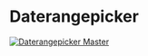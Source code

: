 # Daterangepicker

[ ![Daterangepicker Master](https://codeship.com/projects/aeb0b060-88f7-0132-ebec-02ce2f7c7d8a/status?branch=master)](https://codeship.com/projects/59564)
